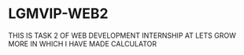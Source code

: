 # LGMVIP-WEB2
THIS IS TASK 2 OF WEB DEVELOPMENT INTERNSHIP AT LETS GROW MORE IN WHICH I HAVE MADE CALCULATOR
